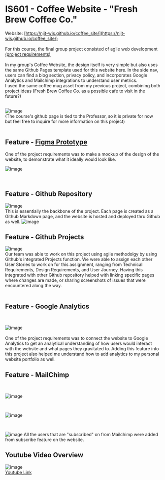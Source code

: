 # IS601 - Coffee Website - "Fresh Brew Coffee Co."

Website: [https://njit-wis.github.io/coffee_site/](https://njit-wis.github.io/coffee_site/)
<br><br>
For this course, the final group project consisted of agile web development [(project requirements)](https://github.com/kaw393939/webdev1_final_group)
<br><br>
In my group's Coffee Website, the design itself is very simple but also uses the same Github Pages template used for this website here. In the side nav, users can find a blog section, privacy policy, and incorporates Google Analytics and Mailchimp integrations to understand user metrics. 
<br>
I used the same coffee mug asset from my previous project, combining both project ideas (Fresh Brew Coffee Co. as a possible cafe to visit in the future?)
<br><br>

![image](https://github.com/ponponderp/ponponderp.github.io/assets/38149022/3a5ff99b-257a-47c6-afe8-fb3c1a23d2e7)
<br>
(The course's github page is tied to the Professor, so it is private for now but feel free to inquire for more information on this project)
<br><br>

## Feature - [Figma Prototype](https://www.figma.com/file/zs2EP6h9ywyqAfQfzFHB5P/Final-Project?type=design&node-id=0%3A1&mode=design&t=jX160xV0E70pGjBu-1)

One of the project requirements was to make a mockup of the design of the website, to demonstrate what it ideally would look like. 

![image](https://github.com/ponponderp/ponponderp.github.io/assets/38149022/eaa2999f-4ea1-4404-b6a6-5d28ef87faac)

<br>

## Feature - Github Repository
![image](https://github.com/ponponderp/ponponderp.github.io/assets/38149022/a5b2f33b-9856-44d4-8114-0682aba77f20)
<br> 
This is essentially the backbone of the project. Each page is created as a Github Markdown page, and the website is hosted and deployed thru Github as well.
![image](https://github.com/ponponderp/ponponderp.github.io/assets/38149022/968dcf04-c1a2-442c-8303-4434a68cfb47)

## Feature - Github Projects

![image](https://github.com/ponponderp/ponponderp.github.io/assets/38149022/27c89367-d73a-41fe-ad9a-b151643c0385)
<br>
Our team was able to work on this project using agile methodolgy by using Github's integrated Projects function. We were able to assign each other User Stories to work on for this assignment, ranging from Technical Requirements, Design Requirements, and User Journey.
Having this integrated with other Github repository helped with linking specific pages where changes are made, or sharing screenshots of issues that were encountered along the way.
<br><br>

## Feature - Google Analytics
<br>

![image](https://github.com/ponponderp/ponponderp.github.io/assets/38149022/ede2d14d-8392-4a8c-b29b-d7bfd4336c61)
<br><br>
One of the project requirements was to connect the website to Google Analytics to get an analytical understanding of how users would interact with the website and what pages they gravitated to.
Adding this feature into this project also helped me understand how to add analytics to my personal website portfolio as well.
<br> 


## Feature - MailChimp
<br>

![image](https://github.com/ponponderp/ponponderp.github.io/assets/38149022/ea2e8534-5e6e-4891-95ee-4be5fa655fd5)

<br>

![image](https://github.com/ponponderp/ponponderp.github.io/assets/38149022/9ff03902-0cae-4a48-a718-a638f57d834f)

<br>

![image](https://github.com/ponponderp/ponponderp.github.io/assets/38149022/f9712bc5-f251-4ee4-bee5-0ce5b35ba96b)
All the users that are "subscribed" on from Mailchimp were added from subscribe feature on the website.

## Youtube Video Overview
![image](https://github.com/ponponderp/ponponderp.github.io/assets/38149022/42d2d466-1cc7-423c-901c-74af1be42d4e)
<br>
[Youtube Link](https://youtu.be/sGhVwt0PIOI?si=TUTiJ5EfBFWJhSyY)

